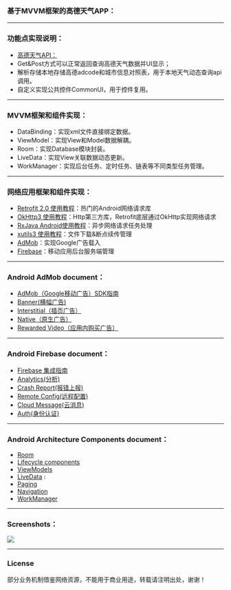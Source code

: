 ### 基于MVVM框架的高德天气APP：
-------

### 功能点实现说明：
- [高德天气API：](https://lbs.amap.com/api/webservice/guide/api/weatherinfo/)
- Get&Post方式可以正常返回查询高德天气数据并UI显示；
- 解析存储本地存储高德adcode和城市信息对照表，用于本地天气动态查询api调用。
- 自定义实现公共控件CommonUI，用于控件复用。

-------
### MVVM框架和组件实现：
- DataBinding：实现xml文件直接绑定数据。
- ViewModel：实现View和Model数据解耦。
- Room：实现Database模块封装。
- LiveData：实现View关联数据动态更新。
- WorkManager：实现后台任务、定时任务、链表等不同类型任务管理。


-------
### 网络应用框架和组件实现：
- [Retrofit 2.0 使用教程](https://blog.csdn.net/carson_ho/article/details/73732076)：热门的Android网络请求库
- [OkHttp3 使用教程](https://blog.csdn.net/xx326664162/article/details/77714126)：Http第三方库，Retrofit底层通过OkHttp实现网络请求 
- [RxJava Android使用教程](https://gank.io/post/560e15be2dca930e00da1083)：异步网络请求任务处理
- [xutils3 使用教程](https://blog.csdn.net/carson_ho/article/details/73732076)：文件下载&断点续传管理
- [AdMob](https://developers.google.com/admob/android/quick-start?hl=zh-CN#import_the_mobile_ads_sdk)：实现Google广告载入
- [Firebase](https://developers.google.com/firebase/docs/android/setup?hl=zh-CN)：移动应用后台服务端管理


-------
### Android AdMob document：
- [AdMob（Google移动广告）SDK指南](https://developers.google.com/admob/android/quick-start?hl=zh-CN#import_the_mobile_ads_sdk)
- [Banner(横幅广告)](https://developers.google.com/admob/android/banner?hl=zh-CN)
- [Interstitial（插页广告）](https://developers.google.com/admob/android/interstitial?hl=zh-CN)
- [Native（原生广告）](https://developers.google.com/admob/android/native-unified?hl=zh-CN)
- [Rewarded Video（应用内购买广告）](https://developers.google.com/admob/android/rewarded-video?hl=zh-CN)


-------

### Android Firebase document：
- [Firebase 集成指南](https://developers.google.com/firebase/docs/android/setup?hl=zh-CN)
- [Analytics(分析)](https://firebase.google.com/docs/analytics/?hl=zh-CN)
- [Crash Report(报错上报)](https://firebase.google.com/docs/crashlytics/?hl=zh-CN)
- [Remote Config(远程配置)](https://firebase.google.com/docs/cloud-messaging/?hl=zh-CN)
- [Cloud Message(云消息)](https://firebase.google.com/docs/remote-config/?hl=zh-CN)
- [Auth(身份认证)](https://firebase.google.com/docs/auth/?hl=zh-CN)

-------
### Android Architecture Components document：
- [Room](https://developer.android.google.cn/topic/libraries/architecture/room)
- [Lifecycle components](https://developer.android.google.cn/topic/libraries/architecture/lifecycle)
- [ViewModels](https://developer.android.google.cn/topic/libraries/architecture/viewmodel)
- [LiveData](https://developer.android.google.cn/topic/libraries/architecture/livedata) :
- [Paging](https://developer.android.google.cn/topic/libraries/architecture/paging/)
- [Navigation](https://developer.android.google.cn/topic/libraries/architecture/navigation/)
- [WorkManager](https://developer.android.google.cn/topic/libraries/architecture/workmanager/) 

-------
### Screenshots：
![](https://github.com/caobaokang419/WeatherApp/blob/master/screenshots/admob_banner_screenshot.bmp)

-------
### License
部分业务机制借鉴网络资源，不能用于商业用途，转载请注明出处，谢谢！ 

